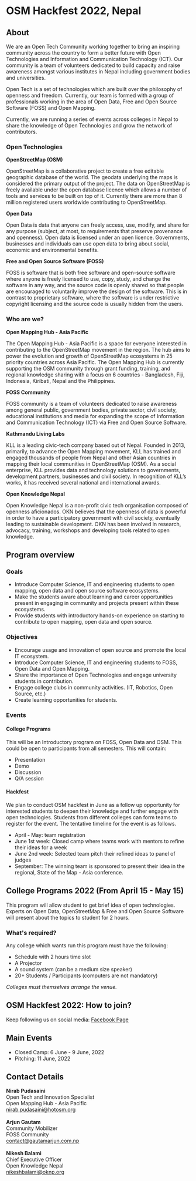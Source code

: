 # OSM Hackfest 2022, Nepal

## About

We are an Open Tech Community working together to bring an inspiring community across the country to form a better future with Open Technologies and Information and Communication Technology (ICT). Our community is a team of volunteers dedicated to build capacity and raise awareness amongst various institutes in Nepal including government bodies and universities.

Open Tech is a set of technologies which are built over the philosophy of openness and freedom. Currently, our team is formed with a group of professionals working in the area of Open Data, Free and Open Source Software (FOSS) and Open Mapping.

Currently, we are running a series of events across colleges in Nepal to share the knowledge of Open Technologies and grow the network of contributors.


### Open Technologies

**OpenStreetMap (OSM)**

OpenStreetMap is a collaborative project to create a free editable geographic database of the world. The geodata underlying the maps is considered the primary output of the project. The data on OpenStreetMap is freely available under the open database licence which allows a number of tools and services to be built on top of it. Currently there are more than 8 million registered users worldwide contributing to OpenStreetMap.

**Open Data**

Open Data is data that anyone can freely access, use, modify, and share for any purpose (subject, at most, to requirements that preserve provenance and openness). Open data is licensed under an open licence. Governments, businesses and individuals can use open data to bring about social, economic and environmental benefits.

**Free and Open Source Software (FOSS)**

FOSS is software that is both free software and open-source software where anyone is freely licensed to use, copy, study, and change the software in any way, and the source code is openly shared so that people are encouraged to voluntarily improve the design of the software. This is in contrast to proprietary software, where the software is under restrictive copyright licensing and the source code is usually hidden from the users.


### Who are we?

**Open Mapping Hub - Asia Pacific**

The Open Mapping Hub - Asia Pacific is a space for everyone interested in contributing to the OpenStreetMap movement in the region. The hub aims to power the evolution and growth of OpenStreetMap ecosystems in 25 priority countries across Asia Pacific. The Open Mapping Hub is currently supporting the OSM community through grant funding, training, and regional knowledge sharing with a focus on 6 countries - Bangladesh, Fiji, Indonesia, Kiribati, Nepal and the Philippines.

**FOSS Community**

FOSS community is a team of volunteers dedicated to raise awareness among general public, government bodies, private sector, civil society, educational institutions and media for expanding the scope of Information and Communication Technology (ICT) via Free and Open Source Software.

**Kathmandu Living Labs**

KLL is a leading civic-tech company based out of Nepal. Founded in 2013, primarily, to advance the Open Mapping movement, KLL has trained and engaged thousands of people from Nepal and other Asian countries in mapping their local communities in OpenStreetMap (OSM). As a social enterprise, KLL provides data and technology solutions to governments, development partners, businesses and civil society. In recognition of KLL’s works, it has received several national and international awards.

**Open Knowledge Nepal**

Open Knowledge Nepal is a non-profit civic tech organisation composed of openness aficionados. OKN believes that the openness of data is powerful in order to have a participatory government with civil society, eventually leading to sustainable development. OKN has been involved in research, advocacy, training, workshops and developing tools related to open knowledge.


## Program overview

### Goals

* Introduce Computer Science, IT and engineering students to open mapping, open data and open source software ecosystems.
* Make the students aware about learning and career opportunities present in engaging in community and projects present within these ecosystems.
* Provide students with introductory hands-on experience on starting to contribute to open mapping, open data and open source.

### Objectives

* Encourage usage and innovation of open source and promote the local IT ecosystem.
* Introduce Computer Science, IT and engineering students to FOSS, Open Data and Open Mapping.
* Share the importance of Open Technologies and engage university students in contribution.
* Engage college clubs in community activities. (IT, Robotics, Open Source, etc.)
* Create learning opportunities for students.

### Events

#### College Programs

This will be an Introductory program on FOSS, Open Data and OSM. This could be open to participants from all semesters. This will contain:

* Presentation
* Demo
* Discussion
* Q/A session


#### Hackfest

We plan to conduct OSM hackfest in June as a follow up opportunity for interested students to deepen their knowledge and further engage with open technologies. Students from different colleges can form teams to register for the event. The tentative timeline for the event is as follows.

* April - May: team registration
* June 1st week: Closed camp where teams work with mentors to refine their ideas for a week
* June 2nd week: Selected team pitch their refined ideas to panel of judges
* September: The winning team is sponsored to present their idea in the regional, State of the Map - Asia conference. 


## College Programs 2022 (From April 15 - May 15)
This program will allow student to get brief idea of open technologies. Experts on Open Data, OpenStreetMap & Free and Open Source Software will present about the topics to student for 2 hours.

### What's required?

Any college which wants run this program must have the following:

* Schedule with 2 hours time slot
* A Projector
* A sound system (can be a medium size speaker)
* 20+ Students / Participants (computers are not mandatory)

_Colleges must themselves arrange the venue._


## OSM Hackfest 2022: How to join?
Keep following us on social media:
[Facebook Page](https://www.facebook.com/opentechcommunity)

## Main Events
- Closed Camp: 6 June - 9 June, 2022
- Pitching: 11 June, 2022

## Contact Details
**Nirab Pudasaini**\
Open Tech and Innovation Specialist\
Open Mapping Hub - Asia Pacific\
nirab.pudasaini@hotosm.org\
\
**Arjun Gautam**\
Community Mobilizer\
FOSS Community\
contact@gautamarjun.com.np\
\
**Nikesh Balami**\
Chief Executive Officer\
Open Knowledge Nepal\
nikeshbalami@oknp.org

